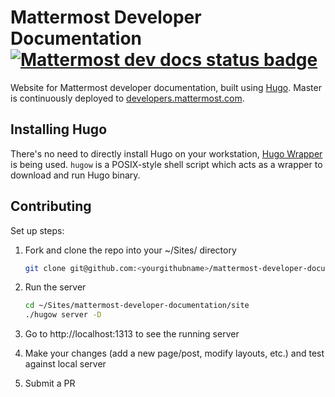 # Mattermost Developer Documentation [![Mattermost dev docs status badge](https://circleci.com/gh/mattermost/mattermost-developer-documentation.svg?style=svg)](https://circleci.com/gh/mattermost/mattermost-developer-documentation/tree/master)

Website for Mattermost developer documentation, built using [Hugo](https://gohugo.io/). Master is continuously deployed to [developers.mattermost.com](https://developers.mattermost.com/).

## Installing Hugo

There's no need to directly install Hugo on your workstation, [Hugo Wrapper](https://github.com/khos2ow/hugo-wrapper) is being used. `hugow` is a POSIX-style shell script which acts as a wrapper to download and run Hugo binary.

## Contributing

Set up steps:

1. Fork and clone the repo into your ~/Sites/ directory

    ```bash
    git clone git@github.com:<yourgithubname>/mattermost-developer-documentation.git ~/Sites/
    ```

2. Run the server

    ```bash
    cd ~/Sites/mattermost-developer-documentation/site
    ./hugow server -D
    ```

3. Go to http://localhost:1313 to see the running server

4. Make your changes (add a new page/post, modify layouts, etc.) and test against local server

5. Submit a PR
